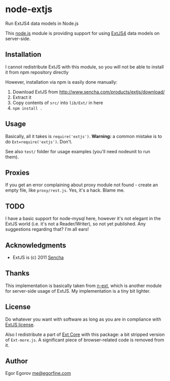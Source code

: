 # node-extjs

Run ExtJS4 data models in Node.js 

This [node.js](http://nodejs.org) module is providing support for using [ExtJS4](http://www.sencha.com/products/extjs/) data models on server-side. 

## Installation

I cannot redistribute ExtJS with this module, so you will not be able to install it from npm repository directly 

However, installation via npm is easily done manually: 

1. Download ExtJS from http://www.sencha.com/products/extjs/download/
2. Extract it
3. Copy contents of <code>src/</code> into <code>lib/Ext/</code> in here
4. <code>npm install .</code>

## Usage

Basically, all it takes is <code>require('extjs')</code>. <b>Warning:</b> a common mistake is to do <code>Ext=require('extjs')</code>. Don't. 

See also <code>test/</code> folder for usage examples (you'll need nodeunit to run them).

## Proxies

If you get an error complaining about proxy module not found - create an empty file, like <code>proxy/rest.js</code>. Yes, it's a hack. Blame me. 

## TODO

I have a basic support for node-mysql here, however it's not elegant in the ExtJS world (i.e. it's not a Reader/Writer), so not yet published. Any suggestions regarding that? I'm all ears!

## Acknowledgments

* ExtJS is (c) 2011 [Sencha](http://sencha.com/)

## Thanks

This implementation is basically taken from [n-ext](https://github.com/xcambar/n-ext), which is another module for server-side usage of ExtJS. My implementation is a tiny bit lighter. 

## License

Do whatever you want with software as long as you are in compliance with [ExtJS license](http://www.sencha.com/products/extjs/license/). 

Also I redistribute a part of [Ext Core](http://www.sencha.com/products/extcore/) with this package: a bit stripped version of <code>Ext-more.js</code>. A significant piece of browser-related code is removed from it. 

## Author

Egor Egorov <me@egorfine.com>

